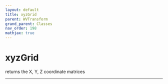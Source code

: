 ```yaml
---
layout: default
title: xyzGrid
parent: WVTransform
grand_parent: Classes
nav_order: 198
mathjax: true
---
```


#  xyzGrid

returns the X, Y, Z coordinate matrices


---


